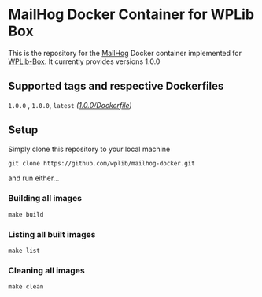# MailHog Docker Container for WPLib Box
This is the repository for the [MailHog](https://github.com/mailhog/MailHog) Docker container implemented for [WPLib-Box](https://github.com/wplib/wplib-box).
It currently provides versions 1.0.0


## Supported tags and respective Dockerfiles

`1.0.0` , `1.0.0`, `latest` _([1.0.0/Dockerfile](https://github.com/wplib/mailhog-docker/blob/master/1.0.0/Dockerfile))_


## Setup
Simply clone this repository to your local machine

`git clone https://github.com/wplib/mailhog-docker.git`

and run either...


### Building all images
`make build`


### Listing all built images
`make list`


### Cleaning all images
`make clean`
